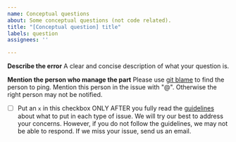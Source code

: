 ```yaml
---
name: Conceptual questions
about: Some conceptual questions (not code related).
title: "[Conceptual question] title"
labels: question
assignees: ''

---
```


**Describe the error**
A clear and concise description of what your question is.

**Mention the person who manage the part**
Please use [git blame](https://linuxhint.com/git_blame/) to find the person to ping. Mention this person in the issue with "@". Otherwise the right person may not be notified.

- [ ] Put an `x` in this checkbox ONLY AFTER you fully read the [guidelines](https://github.com/TonyLianLong/RIDE-LT/blob/ride_lt/contributing.md) about what to put in each type of issue. We will try our best to address your concerns. However, if you do not follow the guidelines, we may not be able to respond. If we miss your issue, send us an email.
